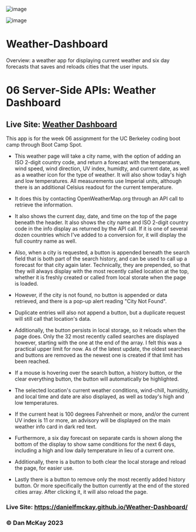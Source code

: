 ![image](https://user-images.githubusercontent.com/123746582/233632282-c75e09df-4cd5-484e-a461-a5a2a0136fee.png)

![image](https://user-images.githubusercontent.com/123746582/233634189-f94973e9-6fac-4c6e-8c47-f0a6de3919c6.png)

# Weather-Dashboard

Overview: a weather app for displaying current weather and six day forecasts that saves and reloads cities that the user inputs.

# 06 Server-Side APIs: Weather Dashboard

## Live Site: [Weather Dashboard](https://danielfmckay.github.io/Weather-Dashboard/) 

This app is for the week 06 assignment for the UC Berkeley coding boot camp through Boot Camp Spot.

* This weather page will take a city name, with the option of adding an ISO 2-digit country code, and return a forecast with the temperature, wind speed, wind direction, UV index, humidty, and current date, as well as a weather icon for the type of weather. It will also show today's high and low temperatures. All measurements use Imperial units, although there is an additional Celsius readout for the current temperature.

* It does this by contacting OpenWeatherMap.org through an API call to retrieve the information.

* It also shows the current day, date, and time on the top of the page beneath the header. It also shows the city name and ISO 2-digit country code in the info display  as returned by the API call. If it is one of several dozen countries which I've added to a conversion for, it will display the full country name as well.

* Also, when a city is requested, a button is appended beneath the search field that is both part of the search history, and can be used to call up a forecast for that city again later. Technically, they are prepended, so that they will always display with the most recently called location at the top, whether it is freshly created or called from local storate when the page is loaded.

* However, if the city is not found, no button is appended or data retrieved, and there is a pop-up alert reading "City Not Found".

* Duplicate entries will also not append a button, but a duplicate request will still call that location's data.

* Additionally, the button persists in local storage, so it reloads when the page does. Only the 32 most recently called searches are displayed however, starting with the one at the end of the array. I felt this was a practical upper limit for now. As of the latest update, the oldest searches and buttons are removed as the newest one is created if that limit has been reached.

* If a mouse is hovering over the search button, a history button, or the clear everything button, the button will automatically be highlighted.

* The selected location's current weather conditions, wind-chill, humidity, and local time and date are also displayed, as well as today's high and low temperatures.

* If the current heat is 100 degrees Fahrenheit or more, and/or the current UV index is 11 or more, an advisory will be displayed on the main weather info card in dark red text.

* Furthermore, a six day forecast on separate cards is shown along the bottom of the display to show same conditions for the next 6 days, including a high and low daily temperature in lieu of a current one.

* Additionally, there is a button to both clear the local storage and reload the page, for easier use.

* Lastly there is a button to remove only the most recently added history button. Or more specifically the button currently at the end of the stored cities array. After clicking it, it will also reload the page.

### Live Site: https://danielfmckay.github.io/Weather-Dashboard/

### © Dan McKay 2023

